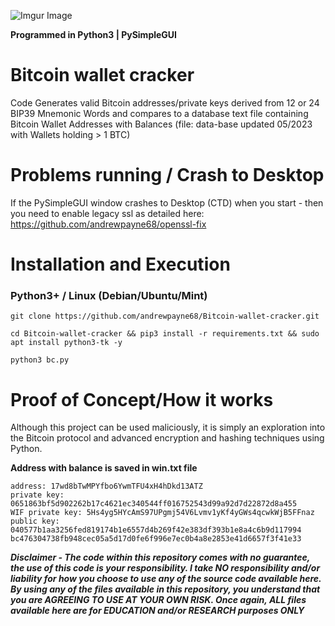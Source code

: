 ![Imgur Image](http://i.imgur.com/rInHXVU.png)

**Programmed in Python3 | PySimpleGUI**


# Bitcoin wallet cracker
Code Generates valid Bitcoin addresses/private keys derived from 12 or 24 BIP39 Mnemonic Words and compares to a database text file containing Bitcoin Wallet Addresses with Balances (file: data-base updated 05/2023 with Wallets holding > 1 BTC)


# Problems running / Crash to Desktop
If the PySimpleGUI window crashes to Desktop (CTD) when you start - then you need to enable legacy ssl as detailed here: https://github.com/andrewpayne68/openssl-fix



# Installation and Execution

### Python3+ / Linux (Debian/Ubuntu/Mint)

```
git clone https://github.com/andrewpayne68/Bitcoin-wallet-cracker.git
```
```
cd Bitcoin-wallet-cracker && pip3 install -r requirements.txt && sudo apt install python3-tk -y
```
```
python3 bc.py
```


# Proof of Concept/How it works
Although this project can be used maliciously, it is simply an exploration into the Bitcoin protocol and advanced encryption and hashing techniques using Python.




**Address with balance is saved in win.txt file**
```
address: 17wd8bTwMPYfbo6YwmTFU4xH4hDkd13ATZ
private key: 0651863bf5d902262b17c4621ec340544ff016752543d99a92d7d22872d8a455
WIF private key: 5Hs4yg5HYcAmS97UPgmj54V6Lvmv1yKf4yGWs4qcwkWjB5FFnaz
public key: 040577b1aa3256fed819174b1e6557d4b269f42e383df393b1e8a4c6b9d117994
bc476304738fb948cec05a5d17d0fe6f996e7ec0b4a8e2853e41d6657f3f41e33
```


***Disclaimer - The code within this repository comes with no guarantee, the use of this code is your responsibility. I take NO responsibility and/or liability for how you choose to use any of the source code available here. By using any of the files available in this repository, you understand that you are AGREEING TO USE AT YOUR OWN RISK. Once again, ALL files available here are for EDUCATION and/or RESEARCH purposes ONLY***


